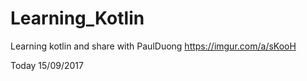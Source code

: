 # Learning_Kotlin
Learning kotlin and share with PaulDuong
https://imgur.com/a/sKooH



Today 15/09/2017 
